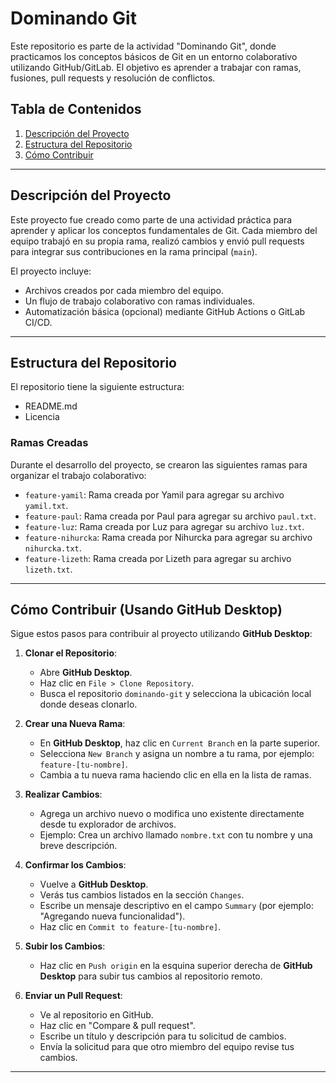 # **Dominando Git**

Este repositorio es parte de la actividad "Dominando Git", donde practicamos los conceptos básicos de Git en un entorno colaborativo utilizando GitHub/GitLab. El objetivo es aprender a trabajar con ramas, fusiones, pull requests y resolución de conflictos.

## **Tabla de Contenidos**
1. [Descripción del Proyecto](#descripción-del-proyecto)
2. [Estructura del Repositorio](#estructura-del-repositorio)
3. [Cómo Contribuir](#cómo-contribuir)

---

## **Descripción del Proyecto**
Este proyecto fue creado como parte de una actividad práctica para aprender y aplicar los conceptos fundamentales de Git. Cada miembro del equipo trabajó en su propia rama, realizó cambios y envió pull requests para integrar sus contribuciones en la rama principal (`main`).

El proyecto incluye:
- Archivos creados por cada miembro del equipo.
- Un flujo de trabajo colaborativo con ramas individuales.
- Automatización básica (opcional) mediante GitHub Actions o GitLab CI/CD.

---

## **Estructura del Repositorio**
El repositorio tiene la siguiente estructura:
- README.md
- Licencia


### **Ramas Creadas**
Durante el desarrollo del proyecto, se crearon las siguientes ramas para organizar el trabajo colaborativo:
- `feature-yamil`: Rama creada por Yamil para agregar su archivo `yamil.txt`.
- `feature-paul`: Rama creada por Paul para agregar su archivo `paul.txt`.
- `feature-luz`: Rama creada por Luz para agregar su archivo `luz.txt`.
- `feature-nihurcka`: Rama creada por Nihurcka para agregar su archivo `nihurcka.txt`.
- `feature-lizeth`: Rama creada por Lizeth para agregar su archivo `lizeth.txt`.

---

## **Cómo Contribuir (Usando GitHub Desktop)**

Sigue estos pasos para contribuir al proyecto utilizando **GitHub Desktop**:

1. **Clonar el Repositorio**:
   - Abre **GitHub Desktop**.
   - Haz clic en `File > Clone Repository`.
   - Busca el repositorio `dominando-git` y selecciona la ubicación local donde deseas clonarlo.

2. **Crear una Nueva Rama**:
   - En **GitHub Desktop**, haz clic en `Current Branch` en la parte superior.
   - Selecciona `New Branch` y asigna un nombre a tu rama, por ejemplo: `feature-[tu-nombre]`.
   - Cambia a tu nueva rama haciendo clic en ella en la lista de ramas.

3. **Realizar Cambios**:
   - Agrega un archivo nuevo o modifica uno existente directamente desde tu explorador de archivos.
   - Ejemplo: Crea un archivo llamado `nombre.txt` con tu nombre y una breve descripción.

4. **Confirmar los Cambios**:
   - Vuelve a **GitHub Desktop**.
   - Verás tus cambios listados en la sección `Changes`.
   - Escribe un mensaje descriptivo en el campo `Summary` (por ejemplo: "Agregando nueva funcionalidad").
   - Haz clic en `Commit to feature-[tu-nombre]`.

5. **Subir los Cambios**:
   - Haz clic en `Push origin` en la esquina superior derecha de **GitHub Desktop** para subir tus cambios al repositorio remoto.

6. **Enviar un Pull Request**:
   - Ve al repositorio en GitHub.
   - Haz clic en "Compare & pull request".
   - Escribe un título y descripción para tu solicitud de cambios.
   - Envía la solicitud para que otro miembro del equipo revise tus cambios.

---
